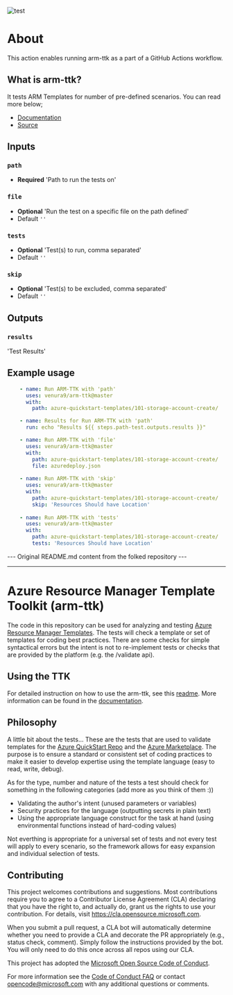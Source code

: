 ![test](https://github.com/venura9/arm-ttk/workflows/test/badge.svg)

# About

This action enables running arm-ttk as a part of a GitHub Actions workflow. 

## What is arm-ttk?

It tests ARM Templates for number of pre-defined scenarios. You can read more below;

- [Documentation](https://docs.microsoft.com/en-us/azure/azure-resource-manager/templates/test-toolkit)
- [Source](https://aka.ms/arm-ttk)

## Inputs
  ### `path`
   - **Required** 'Path to run the tests on'  
  ### `file`
   - **Optional** 'Run the test on a specific file on the path defined' 
   - Default `''`
  ### `tests`
   - **Optional** 'Test(s) to run, comma separated' 
   - Default `''`
  ### `skip`
   - **Optional** 'Test(s) to be excluded, comma separated' 
   - Default `''`

## Outputs
  ### `results`
  'Test Results'

## Example usage

```yaml
    - name: Run ARM-TTK with 'path'
      uses: venura9/arm-ttk@master
      with: 
        path: azure-quickstart-templates/101-storage-account-create/

    - name: Results for Run ARM-TTK with 'path'
      run: echo "Results ${{ steps.path-test.outputs.results }}"

    - name: Run ARM-TTK with 'file'
      uses: venura9/arm-ttk@master
      with: 
        path: azure-quickstart-templates/101-storage-account-create/
        file: azuredeploy.json
    
    - name: Run ARM-TTK with 'skip'
      uses: venura9/arm-ttk@master
      with: 
        path: azure-quickstart-templates/101-storage-account-create/
        skip: 'Resources Should have Location'
    
    - name: Run ARM-TTK with 'tests'
      uses: venura9/arm-ttk@master
      with: 
        path: azure-quickstart-templates/101-storage-account-create/
        tests: 'Resources Should have Location'
```


--- Original README.md content from the folked repository ---
<hr/>

# Azure Resource Manager Template Toolkit (arm-ttk)

The code in this repository can be used for analyzing and testing [Azure Resource Manager Templates](https://docs.microsoft.com/en-us/azure/templates/).  The tests will check a template or set of templates for coding best practices.  There are some checks for simple syntactical errors but the intent is not to re-implement tests or checks that are provided by the platform (e.g. the /validate api).  

## Using the TTK
For detailed instruction on how to use the arm-ttk, see this [readme](/arm-ttk/README.md).  More information can be found in the [documentation](http://docs.microsoft.com/en-us/azure/azure-resource-manager/templates/test-toolkit).

## Philosophy

A little bit about the tests...  These are the tests that are used to validate templates for the [Azure QuickStart Repo](https://github.com/Azure/azure-quickstart-templates) and the [Azure Marketplace](https://azuremarketplace.microsoft.com/en-us/marketplace/).  The purpose is to ensure a standard or consistent set of coding practices to make it easier to develop expertise using the template language (easy to read, write, debug).

As for the type, number and  nature of the tests a test should check for something in the following categories (add more as you think of them :))

- Validating the author's intent (unused parameters or variables)
- Security practices for the language (outputting secrets in plain text)
- Using the appropriate language construct for the task at hand (using environmental functions instead of hard-coding values)

Not everthing is appropriate for a universal set of tests and not every test will apply to every scenario, so the framework allows for easy expansion and individual selection of tests.

## Contributing

This project welcomes contributions and suggestions.  Most contributions require you to agree to a Contributor License Agreement (CLA) declaring that you have the right to, and actually do, grant us the rights to use your contribution. For details, visit https://cla.opensource.microsoft.com.

When you submit a pull request, a CLA bot will automatically determine whether you need to provide a CLA and decorate the PR appropriately (e.g., status check, comment). Simply follow the instructions provided by the bot. You will only need to do this once across all repos using our CLA.

This project has adopted the [Microsoft Open Source Code of Conduct](https://opensource.microsoft.com/codeofconduct/).

For more information see the [Code of Conduct FAQ](https://opensource.microsoft.com/codeofconduct/faq/) or contact [opencode@microsoft.com](mailto:opencode@microsoft.com) with any additional questions or comments.
